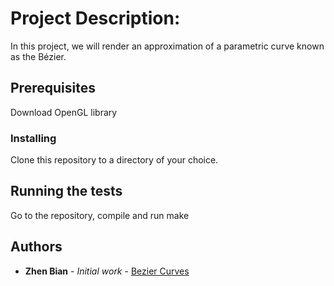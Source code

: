 # Project Description:

In this project, we will render an approximation of a parametric curve known as the Bézier.

## Prerequisites

Download OpenGL library

### Installing

Clone this repository to a directory of your choice.

## Running the tests

Go to the repository, compile and run make

## Authors

* **Zhen Bian** - *Initial work* - [Bezier Curves](https://github.com/zbian002/Bezier-Curves)
